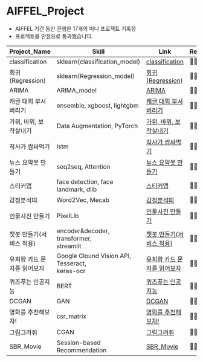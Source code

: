 # AIFFEL_Project

- AIFFEL 기간 동안 진행한 17개의 미니 프로젝트 기록장
- 프로젝트를 만점으로 통과했습니다.

|Project_Name|Skill|Link|Result|
|---|---|---|---|
|classification|sklearn(classification_model)|[classification](https://github.com/LeeHoWon98/AIFFEL_Project/blob/main/%5BE-01%5Dclassification%20.ipynb)|🏅🏅🏅|
|회귀(Regression)|sklearn(Regression_model)|[회귀(Regression)](https://github.com/LeeHoWon98/AIFFEL_Project/blob/main/%5BE-03%5DARIMA.ipynb)|🏅🏅🏅|
|ARIMA|ARIMA_model|[ARIMA](https://github.com/LeeHoWon98/AIFFEL_Project/blob/main/%5BE-01%5Dclassification%20.ipynb)|🏅🏅🏅|
|캐글 대회 부셔버리기|ensemble, xgboost, lightgbm|[캐글 대회 부셔버리기](https://github.com/LeeHoWon98/AIFFEL_Project/blob/main/%5BE-04%5D%EC%BA%90%EA%B8%80%20%EB%8C%80%ED%9A%8C%20%EB%B6%80%EC%85%94%EB%B2%84%EB%A6%AC%EA%B8%B0%20-%20%EC%9A%B0%EC%88%98%EB%85%B8%EB%93%9C.ipynb)|🏅🏅🏅|
|가위, 바위, 보 작살내기|Data Augmentation, PyTorch|[가위, 바위, 보 작살내기](https://github.com/LeeHoWon98/AIFFEL_Project/blob/main/%5BE-05%5D%EA%B0%80%EC%9C%84%2C%EB%B0%94%EC%9C%84%2C%EB%B3%B4%20%EC%9E%91%EC%82%B4%EB%82%B4%EA%B8%B0.ipynb)|🏅🏅🏅|
|작사가 쌈싸먹기|lstm|[작사가 쌈싸먹기](https://github.com/LeeHoWon98/AIFFEL_Project/blob/main/%5BE-06%5D%EC%9E%91%EC%82%AC%EA%B0%80%20%EC%8C%88%EC%8B%B8%EB%A8%B9%EA%B8%B0.ipynb)|🏅🏅🏅|
|뉴스 요약봇 만들기|seq2seq, Attention|[뉴스 요약봇 만들기](https://github.com/LeeHoWon98/AIFFEL_Project/blob/main/%5BE-07%5D%EB%89%B4%EC%8A%A4%20%EC%9A%94%EC%95%BD%EB%B4%87%20%EB%A7%8C%EB%93%A4%EA%B8%B0(%EC%98%81%EC%96%B4%2C%20%ED%95%9C%EA%B5%AD%EC%96%B4%20%EC%A4%91%EB%8F%84%20%ED%8F%AC%EA%B8%B0).ipynb)|🏅🏅🏅|
|스티커앱|face detection, face landmark, dlib|[스티커앱](https://github.com/LeeHoWon98/AIFFEL_Project/blob/main/%5BE-08%5D%EC%8A%A4%ED%8B%B0%EC%BB%A4%EC%95%B1.ipynb)|🏅🏅🏅|
|감정분석띠|Word2Vec, Mecab|[감정분석띠](https://github.com/LeeHoWon98/AIFFEL_Project/blob/main/%5BE-09%5D%EA%B0%90%EC%A0%95%EB%B6%84%EC%84%9D%EB%9D%A0.ipynb)|🏅🏅🏅|
|인물사진 만들기|PixelLib|[인물사진 만들기](https://github.com/LeeHoWon98/AIFFEL_Project/blob/main/%5BE-10%5D%EC%9D%B8%EB%AC%BC%EC%82%AC%EC%A7%84%20%EB%A7%8C%EB%93%A4%EA%B8%B0.ipynb)|🏅🏅🏅|
|챗봇 만들기(서비스 적용)|encoder&decoder, transformer, <br/>streamlit|[챗봇 만들기(서비스 적용)](https://github.com/LeeHoWon98/AIFFEL_Project/blob/main/%5BE-11%5D%EC%B1%97%EB%B4%87%20%EB%A7%8C%EB%93%A4%EA%B8%B0(%EC%9B%B9%EC%82%AC%EC%9D%B4%ED%8A%B8%EC%97%90%20%EC%A0%81%EC%9A%A9%ED%95%B4%EB%B3%B4%EA%B8%B0)%20-%20%EC%9A%B0%EC%88%98%EB%85%B8%EB%93%9C.ipynb)|🏅🏅🏅|
|유희왕 카드 문자를 읽어보자|Google Clound Vision API, Tesseract, <br/>keras-ocr|[유희왕 카드 문자를 읽어보자](https://github.com/LeeHoWon98/AIFFEL_Project/blob/main/%5BE-12%5D%EC%9C%A0%ED%9D%AC%EC%99%95%20%EC%B9%B4%EB%93%9C%20%EB%AC%B8%EC%9E%90%EB%A5%BC%20%EC%9D%BD%EC%96%B4%EB%B3%B4%EC%9E%90.ipynb)|🏅🏅🏅|
|퀴즈푸는 인공지능|BERT|[퀴즈푸는 인공지능](https://github.com/LeeHoWon98/AIFFEL_Project/blob/main/%5BE-13%5D%ED%80%B4%EC%A6%88%ED%91%B8%EB%8A%94%20%EC%9D%B8%EA%B3%B5%EC%A7%80%EB%8A%A5.ipynb)|🏅🏅🏅|
|DCGAN|GAN|[DCGAN](https://github.com/LeeHoWon98/AIFFEL_Project/blob/main/%5BE-14%5DDCGAN.ipynb)|🏅🏅🏅|
|영화를 추천해보자!|csr_matrix|[영화를 추천해보자!](https://github.com/LeeHoWon98/AIFFEL_Project/blob/main/%5BE-15%5D%EC%98%81%ED%99%94%EB%A5%BC%20%EC%B6%94%EC%B2%9C%ED%95%B4%EB%B3%B4%EC%9E%90!.ipynb)|🏅🏅🏅|
|그림그려줘|CGAN|[그림그려줘](https://github.com/LeeHoWon98/AIFFEL_Project/blob/main/%5BE-16%5D%EA%B7%B8%EB%A6%BC%EA%B7%B8%EB%A0%A4%EC%A4%98%20-%20CGAN.ipynb)|🏅🏅🏅|
|SBR_Movie|Session-based Recommendation|[SBR_Movie](https://github.com/LeeHoWon98/AIFFEL_Project/blob/main/%5BE-17%5DSBR_Movie.ipynb)|🏅🏅🏅|
